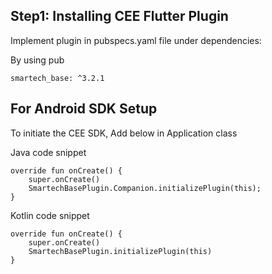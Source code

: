 ## Step1: Installing CEE Flutter Plugin

Implement plugin in pubspecs.yaml file under dependencies:

By using pub
```
smartech_base: ^3.2.1
```

## For Android SDK Setup

To initiate the CEE SDK, Add below in Application class

Java code snippet
```
override fun onCreate() {
    super.onCreate()
    SmartechBasePlugin.Companion.initializePlugin(this);
}
```

Kotlin code snippet
```
override fun onCreate() {
    super.onCreate()
    SmartechBasePlugin.initializePlugin(this)
}
```